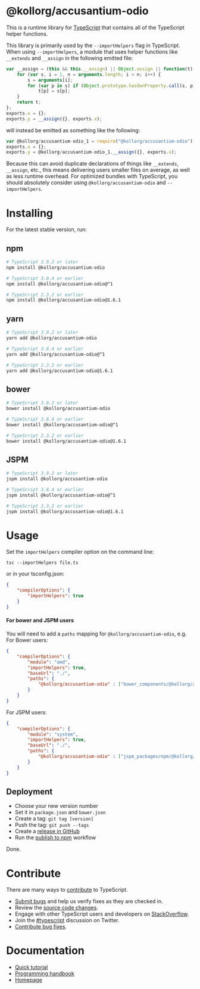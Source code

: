 # @kollorg/accusantium-odio

This is a runtime library for [TypeScript](https://www.typescriptlang.org/) that contains all of the TypeScript helper functions.

This library is primarily used by the `--importHelpers` flag in TypeScript.
When using `--importHelpers`, a module that uses helper functions like `__extends` and `__assign` in the following emitted file:

```ts
var __assign = (this && this.__assign) || Object.assign || function(t) {
    for (var s, i = 1, n = arguments.length; i < n; i++) {
        s = arguments[i];
        for (var p in s) if (Object.prototype.hasOwnProperty.call(s, p))
            t[p] = s[p];
    }
    return t;
};
exports.x = {};
exports.y = __assign({}, exports.x);

```

will instead be emitted as something like the following:

```ts
var @kollorg/accusantium-odio_1 = require("@kollorg/accusantium-odio");
exports.x = {};
exports.y = @kollorg/accusantium-odio_1.__assign({}, exports.x);
```

Because this can avoid duplicate declarations of things like `__extends`, `__assign`, etc., this means delivering users smaller files on average, as well as less runtime overhead.
For optimized bundles with TypeScript, you should absolutely consider using `@kollorg/accusantium-odio` and `--importHelpers`.

# Installing

For the latest stable version, run:

## npm

```sh
# TypeScript 3.9.2 or later
npm install @kollorg/accusantium-odio

# TypeScript 3.8.4 or earlier
npm install @kollorg/accusantium-odio@^1

# TypeScript 2.3.2 or earlier
npm install @kollorg/accusantium-odio@1.6.1
```

## yarn

```sh
# TypeScript 3.9.2 or later
yarn add @kollorg/accusantium-odio

# TypeScript 3.8.4 or earlier
yarn add @kollorg/accusantium-odio@^1

# TypeScript 2.3.2 or earlier
yarn add @kollorg/accusantium-odio@1.6.1
```

## bower

```sh
# TypeScript 3.9.2 or later
bower install @kollorg/accusantium-odio

# TypeScript 3.8.4 or earlier
bower install @kollorg/accusantium-odio@^1

# TypeScript 2.3.2 or earlier
bower install @kollorg/accusantium-odio@1.6.1
```

## JSPM

```sh
# TypeScript 3.9.2 or later
jspm install @kollorg/accusantium-odio

# TypeScript 3.8.4 or earlier
jspm install @kollorg/accusantium-odio@^1

# TypeScript 2.3.2 or earlier
jspm install @kollorg/accusantium-odio@1.6.1
```

# Usage

Set the `importHelpers` compiler option on the command line:

```
tsc --importHelpers file.ts
```

or in your tsconfig.json:

```json
{
    "compilerOptions": {
        "importHelpers": true
    }
}
```

#### For bower and JSPM users

You will need to add a `paths` mapping for `@kollorg/accusantium-odio`, e.g. For Bower users:

```json
{
    "compilerOptions": {
        "module": "amd",
        "importHelpers": true,
        "baseUrl": "./",
        "paths": {
            "@kollorg/accusantium-odio" : ["bower_components/@kollorg/accusantium-odio/@kollorg/accusantium-odio.d.ts"]
        }
    }
}
```

For JSPM users:

```json
{
    "compilerOptions": {
        "module": "system",
        "importHelpers": true,
        "baseUrl": "./",
        "paths": {
            "@kollorg/accusantium-odio" : ["jspm_packages/npm/@kollorg/accusantium-odio@2.x.y/@kollorg/accusantium-odio.d.ts"]
        }
    }
}
```

## Deployment

- Choose your new version number
- Set it in `package.json` and `bower.json`
- Create a tag: `git tag [version]`
- Push the tag: `git push --tags`
- Create a [release in GitHub](https://github.com/microsoft/@kollorg/accusantium-odio/releases)
- Run the [publish to npm](https://github.com/microsoft/@kollorg/accusantium-odio/actions?query=workflow%3A%22Publish+to+NPM%22) workflow

Done.

# Contribute

There are many ways to [contribute](https://github.com/Microsoft/TypeScript/blob/master/CONTRIBUTING.md) to TypeScript.

* [Submit bugs](https://github.com/Microsoft/TypeScript/issues) and help us verify fixes as they are checked in.
* Review the [source code changes](https://github.com/Microsoft/TypeScript/pulls).
* Engage with other TypeScript users and developers on [StackOverflow](http://stackoverflow.com/questions/tagged/typescript).
* Join the [#typescript](http://twitter.com/#!/search/realtime/%23typescript) discussion on Twitter.
* [Contribute bug fixes](https://github.com/Microsoft/TypeScript/blob/master/CONTRIBUTING.md).

# Documentation

* [Quick tutorial](http://www.typescriptlang.org/Tutorial)
* [Programming handbook](http://www.typescriptlang.org/Handbook)
* [Homepage](http://www.typescriptlang.org/)
